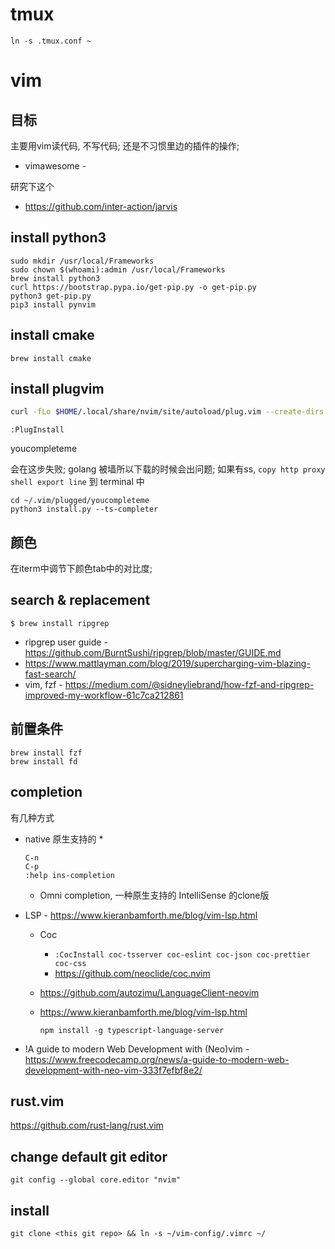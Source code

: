 
# tmux

`ln -s .tmux.conf ~`

# vim

## __目标__
主要用vim读代码, 不写代码; 还是不习惯里边的插件的操作;

* vimawesome - 


研究下这个
* https://github.com/inter-action/jarvis

## install python3
```
sudo mkdir /usr/local/Frameworks
sudo chown $(whoami):admin /usr/local/Frameworks
brew install python3
curl https://bootstrap.pypa.io/get-pip.py -o get-pip.py
python3 get-pip.py
pip3 install pynvim
```

## install cmake
`brew install cmake`

## install plugvim

```bash
curl -fLo $HOME/.local/share/nvim/site/autoload/plug.vim --create-dirs https://raw.githubusercontent.com/junegunn/vim-plug/master/plug.vim

```

`:PlugInstall`

youcompleteme

会在这步失败; golang 被墙所以下载的时候会出问题; 如果有ss, `copy http proxy shell export line` 到 terminal 中
```
cd ~/.vim/plugged/youcompleteme
python3 install.py --ts-completer
```


## 颜色

在iterm中调节下颜色tab中的对比度;


## search & replacement
` $ brew install ripgrep `

* ripgrep user guide - https://github.com/BurntSushi/ripgrep/blob/master/GUIDE.md
* https://www.mattlayman.com/blog/2019/supercharging-vim-blazing-fast-search/
* vim, fzf - https://medium.com/@sidneyliebrand/how-fzf-and-ripgrep-improved-my-workflow-61c7ca212861

## 前置条件

```
brew install fzf
brew install fd
```

## completion


有几种方式
* native 原生支持的
    * 
    ```
    C-n 
    C-p
    :help ins-completion
    ```

    * Omni completion, 一种原生支持的 IntelliSense 的clone版

* LSP - https://www.kieranbamforth.me/blog/vim-lsp.html
    * Coc
        * `:CocInstall coc-tsserver coc-eslint coc-json coc-prettier coc-css`
        * https://github.com/neoclide/coc.nvim

    * https://github.com/autozimu/LanguageClient-neovim
    * https://www.kieranbamforth.me/blog/vim-lsp.html

      ```
      npm install -g typescript-language-server
      ```

* !A guide to modern Web Development with (Neo)vim - https://www.freecodecamp.org/news/a-guide-to-modern-web-development-with-neo-vim-333f7efbf8e2/


## rust.vim

https://github.com/rust-lang/rust.vim


## change default git editor
`git config --global core.editor "nvim"`

## install 

```
git clone <this git repo> && ln -s ~/vim-config/.vimrc ~/
```

